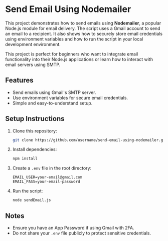 # Send Email Using Nodemailer
This project demonstrates how to send emails using **Nodemailer**, a popular Node.js module for email delivery. The script uses a Gmail account to send an email to a recipient. It also shows how to securely store email credentials using environment variables and how to run the script in your local development environment.

This project is perfect for beginners who want to integrate email functionality into their Node.js applications or learn how to interact with email servers using SMTP.

## Features
- Send emails using Gmail's SMTP server.
- Use environment variables for secure email credentials.
- Simple and easy-to-understand setup.

## Setup Instructions

1. Clone this repository:
    ```bash
    git clone https://github.com/username/send-email-using-nodemailer.git
    ```

2. Install dependencies:
    ```bash
    npm install
    ```

3. Create a `.env` file in the root directory:
    ```plaintext
    EMAIL_USER=your-email@gmail.com
    EMAIL_PASS=your-email-password
    ```

4. Run the script:
    ```bash
    node sendEmail.js
    ```

## Notes
- Ensure you have an App Password if using Gmail with 2FA.
- Do not share your `.env` file publicly to protect sensitive credentials.

